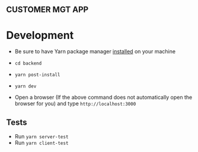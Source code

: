 
## CUSTOMER MGT APP

# Development


- Be sure to have Yarn package manager [installed](https://classic.yarnpkg.com/en/docs/install/#mac-stable) on your machine


- `cd backend`
- `yarn post-install`
- `yarn dev`
- Open a browser (If the above command does not automatically open the browser for you) and type `http://localhost:3000`

## Tests

- Run `yarn server-test`
- Run `yarn client-test`
